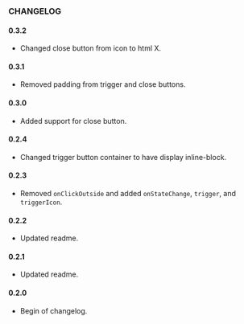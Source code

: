 ### CHANGELOG

#### 0.3.2
- Changed close button from icon to html X.

#### 0.3.1
- Removed padding from trigger and close buttons.

#### 0.3.0
- Added support for close button.

#### 0.2.4
- Changed trigger button container to have display inline-block.

#### 0.2.3
- Removed `onClickOutside` and added `onStateChange`, `trigger`, and `triggerIcon`.

#### 0.2.2
- Updated readme.

#### 0.2.1
- Updated readme.

#### 0.2.0
- Begin of changelog.

